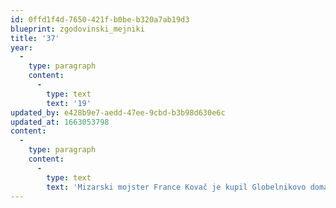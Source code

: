 ```yaml
---
id: 0ffd1f4d-7650-421f-b0be-b320a7ab19d3
blueprint: zgodovinski_mejniki
title: '37'
year:
  -
    type: paragraph
    content:
      -
        type: text
        text: '19'
updated_by: e428b9e7-aedd-47ee-9cbd-b3b98d630e6c
updated_at: 1663053798
content:
  -
    type: paragraph
    content:
      -
        type: text
        text: 'Mizarski mojster France Kovač je kupil Globelnikovo domačijo v Bršljinu, takrat še v predmestju Novega mesta in v njej odprl mizarsko delavnico. Izdeloval je okna, vrata, mize, omare, postelje.'
---
```

